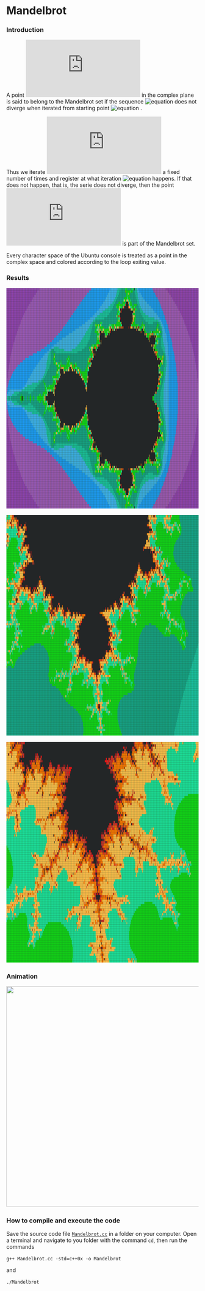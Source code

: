 # Mandelbrot

### Introduction

A point ![equation](http://latex.codecogs.com/gif.latex?c) in the complex plane is said to belong to the Mandelbrot set if the sequence ![equation](http://latex.codecogs.com/gif.latex?z_{n+1}%3Dz_n^2+c) does not diverge when iterated from starting point ![equation](http://latex.codecogs.com/gif.latex?z_0%3D[0,0]) .

Thus we iterate ![equation](http://latex.codecogs.com/gif.latex?z_n) a fixed number of times and register at what iteration ![equation](http://latex.codecogs.com/gif.latex?|z_n|%3E2) happens. If that does not happen, that is, the serie does not diverge, then the point ![equation](http://latex.codecogs.com/gif.latex?c) is part of the Mandelbrot set. 

Every character space of the Ubuntu console is treated as a point in the complex space and colored according to the loop exiting value.

### Results

<p align="center">
  <img width="1024" height="576" src="https://github.com/dario-marvin/Mandelbrot/blob/master/Mandelbrot1_.png">
</p>
<p align="center">
  <img width="1024" height="576" src="https://github.com/dario-marvin/Mandelbrot/blob/master/Mandelbrot2_.png">
</p>
<p align="center">
  <img width="1024" height="576" src="https://github.com/dario-marvin/Mandelbrot/blob/master/Mandelbrot3_.png">
</p>

### Animation

<p align="center">
  <img width="1024" height="576" src="https://github.com/dario-marvin/Mandelbrot/blob/master/Mandelbrot.gif">
</p>

### How to compile and execute the code
Save the source code file [`Mandelbrot.cc`](https://github.com/dario-marvin/Mandelbrot/blob/master/Mandelbrot.cc) in a folder on your computer. Open a terminal and navigate to you folder with the command `cd`, then run the commands
```
g++ Mandelbrot.cc -std=c++0x -o Mandelbrot
```
and
```
./Mandelbrot
```
